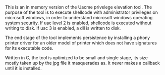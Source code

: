 This is an in memory version of the Uacme privelege elevation tool. The purpose of the tool is to execute shellcode with administrator privileges on microsoft windows, in order to understand microsoft windows operating system security. If uac level 2 is enabled, shellcode is executed without writing to disk. If uac 3 is enabled, a dll is written to disk.

The end stage of the tool implements persistence by installing a phony printer driver for an older model of printer which does not have signatures for its executable code.

Written in C, the tool is optimized to be small and single stage, its size mostly taken up by the jpg file it masquerades as. It never makes a callback until it is installed.
